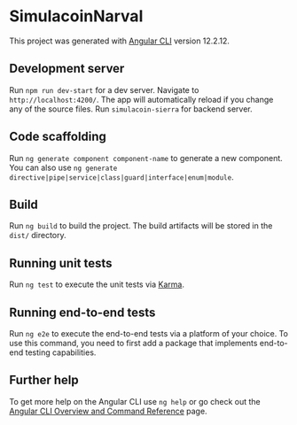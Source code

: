 # SimulacoinNarval

This project was generated with [Angular CLI](https://github.com/angular/angular-cli) version 12.2.12.

## Development server

Run `npm run dev-start` for a dev server. Navigate to `http://localhost:4200/`. The app will automatically reload if you change any of the source files.
Run `simulacoin-sierra` for backend server.

## Code scaffolding

Run `ng generate component component-name` to generate a new component. You can also use `ng generate directive|pipe|service|class|guard|interface|enum|module`.

## Build

Run `ng build` to build the project. The build artifacts will be stored in the `dist/` directory.

## Running unit tests

Run `ng test` to execute the unit tests via [Karma](https://karma-runner.github.io).

## Running end-to-end tests

Run `ng e2e` to execute the end-to-end tests via a platform of your choice. To use this command, you need to first add a package that implements end-to-end testing capabilities.

## Further help

To get more help on the Angular CLI use `ng help` or go check out the [Angular CLI Overview and Command Reference](https://angular.io/cli) page.
